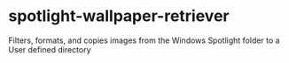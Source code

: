 # spotlight-wallpaper-retriever
Filters, formats, and copies images from the Windows Spotlight folder to a User defined directory
